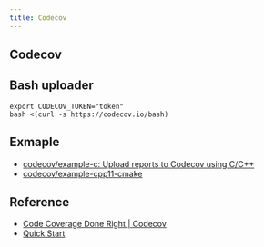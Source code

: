 ```yaml
---
title: Codecov
---
```


## Codecov


## Bash uploader

```
export CODECOV_TOKEN="token"
bash <(curl -s https://codecov.io/bash)
```

## Exmaple
* [codecov/example\-c: Upload reports to Codecov using C/C\+\+](https://github.com/codecov/example-c)
* [codecov/example\-cpp11\-cmake](https://github.com/codecov/example-cpp11-cmake)

## Reference
* [Code Coverage Done Right \| Codecov](https://codecov.io/)
* [Quick Start](https://docs.codecov.io/docs)
